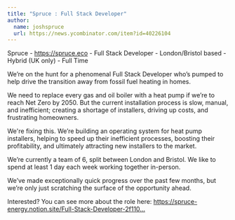 ```yaml
---
title: "Spruce : Full Stack Developer"
author:
  name: joshspruce
  url: https://news.ycombinator.com/item?id=40226104
---
```

Spruce - <a href="https:&#x2F;&#x2F;spruce.eco" rel="nofollow">https:&#x2F;&#x2F;spruce.eco</a> - Full Stack Developer - London&#x2F;Bristol based - Hybrid (UK only) - Full Time

We’re on the hunt for a phenomenal Full Stack Developer who’s pumped to help drive the transition away from fossil fuel heating in homes.

We need to replace every gas and oil boiler with a heat pump if we’re to reach Net Zero by 2050. But the current installation process is slow, manual, and inefficient; creating a shortage of installers, driving up costs, and frustrating homeowners.

We&#x27;re fixing this. We’re building an operating system for heat pump installers, helping to speed up their inefficient processes, boosting their profitability, and ultimately attracting new installers to the market.

We’re currently a team of 6, split between London and Bristol. We like to spend at least 1 day each week working together in-person.

We’ve made exceptionally quick progress over the past few months, but we’re only just scratching the surface of the opportunity ahead.

Interested? You can see more about the role here: <a href="https:&#x2F;&#x2F;spruce-energy.notion.site&#x2F;Full-Stack-Developer-2f11093600b04d4ea70bb2b3d6839600" rel="nofollow">https:&#x2F;&#x2F;spruce-energy.notion.site&#x2F;Full-Stack-Developer-2f110...</a>
